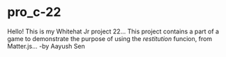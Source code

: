 # pro_c-22
Hello! This is my Whitehat Jr project 22...
This project contains a part of a game to demonstrate the purpose of using the
*restitution* funcion, from Matter.js...
                                  -by Aayush Sen

